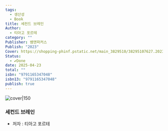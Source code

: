 ```yaml
---
tags:
  - 생산성
  - Book
title: 세컨드 브레인
Author:
  - 티아고 포르테
category: ""
Publisher: 쌤앤파커스
Publish: "2023"
Cover: https://shopping-phinf.pstatic.net/main_3829510/38295107627.20230822104221.jpg
Status:
  - ✔️Done
date: 2025-04-23
total: ""
isbn: "9791165347048"
isbn13: "9791165347048"
publish: true
---
```


![cover|150](https://shopping-phinf.pstatic.net/main_3829510/38295107627.20230822104221.jpg)
###  세컨드 브레인    
- 저자 : 티아고 포르테